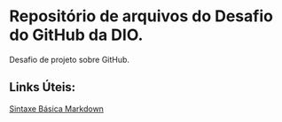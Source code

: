 # Repositório de arquivos do Desafio do GitHub da DIO.
Desafio de projeto sobre GitHub.

## Links Úteis:

[Sintaxe Básica Markdown](https://www.markdownguide.org/basic-syntax/)
